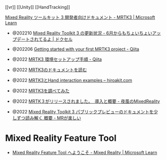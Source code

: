 [[vr]] [[Unity]] [[HandTracking]]

[Mixed Reality ツールキット 3 開発者向けドキュメント - MRTK3 | Microsoft Learn](https://learn.microsoft.com/ja-jp/windows/mixed-reality/mrtk-unity/mrtk3-overview/)

- @202210 [Mixed Reality Toolkit 3 の更新状況 - 6月からもちょいちょいアップデートされてるよ | ドクセル](https://www.docswell.com/s/m-taka596/KRD1N5-XRMTG-MRTK3-Update-pre6-11-20221012)
- @202206 [Getting started with your first MRTK3 project - Qiita](https://qiita.com/miyaura/items/df5947d45cb3b86bbf18)

- @2022 [MRTK3 環境セットアップ手順 - Qiita](https://qiita.com/Futo_Horio/items/ee879f1ea786f407caea)
- @2022 [MRTK3のドキュメントを読む](https://zenn.dev/iwaken71/scraps/c2d86427e94e2a)
- @2022 [MRTK3とHand interaction examples – hiroakit.com](https://www.hiroakit.com/archives/20220616/)
- @2022 [MRTK3を調べてみた](https://www.slideshare.net/TakahiroMiyaura/mrtk3)
- @2022 [MRTK３がリリースされました。　導入と概要 - 夜風のMixedReality](https://redhologerbera.hatenablog.com/entry/2022/06/10/205346)
- @2022 [Mixed Reality Toolkit 3 パブリックプレビューのドキュメントを少しずつ読み解く 概要 - MRが楽しい](https://bluebirdofoz.hatenablog.com/entry/2022/06/09/234739)

# Mixed Reality Feature Tool

- [Mixed Reality Feature Tool へようこそ - Mixed Reality | Microsoft Learn](https://learn.microsoft.com/ja-jp/windows/mixed-reality/develop/unity/welcome-to-mr-feature-tool)
